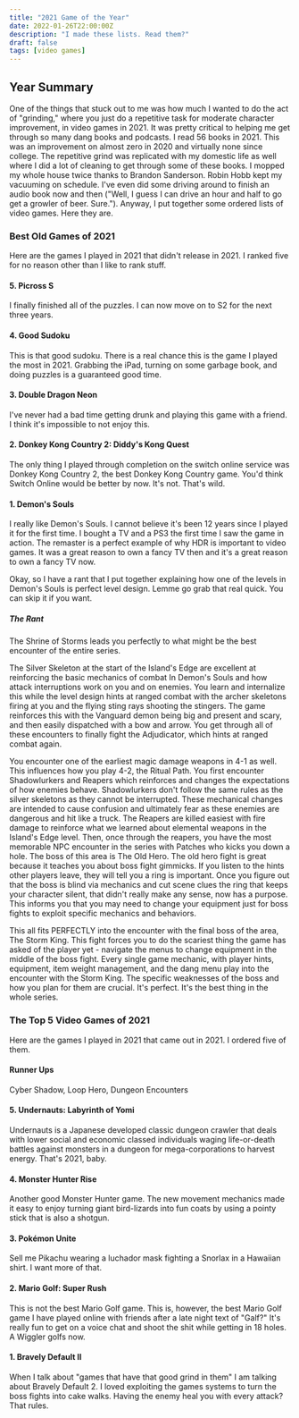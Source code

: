 ```yaml
---
title: "2021 Game of the Year"
date: 2022-01-26T22:00:00Z
description: "I made these lists. Read them?"
draft: false
tags: [video games]
---
```


## Year Summary

One of the things that stuck out to me was how much I wanted to do the act of "grinding," where you just do a repetitive task for moderate character improvement, in video games in 2021. It was pretty critical to helping me get through so many dang books and podcasts. I read 56 books in 2021. This was an improvement on almost zero in 2020 and virtually none since college. The repetitive grind was replicated with my domestic life as well where I did a lot of cleaning to get through some of these books. I mopped my whole house twice thanks to Brandon Sanderson. Robin Hobb kept my vacuuming on schedule. I've even did some driving around to finish an audio book now and then ("Well, I guess I can drive an hour and half to go get a growler of beer. Sure."). Anyway, I put together some ordered lists of video games. Here they are.

### Best Old Games of 2021

Here are the games I played in 2021 that didn't release in 2021. I ranked five for no reason other than I like to rank stuff.

#### 5. Picross S

I finally finished all of the puzzles. I can now move on to S2 for the next three years.

#### 4. Good Sudoku

This is that good sudoku. There is a real chance this is the game I played the most in 2021. Grabbing the iPad, turning on some garbage book, and doing puzzles is a guaranteed good time.

#### 3. Double Dragon Neon

I've never had a bad time getting drunk and playing this game with a friend. I think it's impossible to not enjoy this.

#### 2. Donkey Kong Country 2: Diddy's Kong Quest

The only thing I played through completion on the switch online service was Donkey Kong Country 2, the best Donkey Kong Country game. You'd think Switch Online would be better by now. It's not. That's wild.

#### 1. Demon's Souls

I really like Demon's Souls. I cannot believe it's been 12 years since I played it for the first time. I bought a TV and a PS3 the first time I saw the game in action. The remaster is a perfect example of why HDR is important to video games. It was a great reason to own a fancy TV then and it's a great reason to own a fancy TV now.

Okay, so I have a rant that I put together explaining how one of the levels in Demon's Souls is perfect level design. Lemme go grab that real quick. You can skip it if you want.

##### The Rant

The Shrine of Storms leads you perfectly to what might be the best encounter of the entire series.

The Silver Skeleton at the start of the Island's Edge are excellent at reinforcing the basic mechanics of combat In Demon's Souls and how attack interruptions work on you and on enemies. You learn and internalize this while the level design hints at ranged combat with the archer skeletons firing at you and the flying sting rays shooting the stingers. The game reinforces this with the Vanguard demon being big and present and scary, and then easily dispatched with a bow and arrow. You get through all of these encounters to finally fight the Adjudicator, which hints at ranged combat again.

You encounter one of the earliest magic damage weapons in 4-1 as well. This influences how you play 4-2, the Ritual Path. You first encounter Shadowlurkers and Reapers which reinforces and changes the expectations of how enemies behave. Shadowlurkers don't follow the same rules as the silver skeletons as they cannot be interrupted. These mechanical changes are intended to cause confusion and ultimately fear as these enemies are dangerous and hit like a truck. The Reapers are killed easiest with fire damage to reinforce what we learned about elemental weapons in the Island's Edge level. Then, once through the reapers, you have the most memorable NPC encounter in the series with Patches who kicks you down a hole. The boss of this area is The Old Hero. The old hero fight is great because it teaches you about boss fight gimmicks. If you listen to the hints other players leave, they will tell you a ring is important. Once you figure out that the boss is blind via mechanics and cut scene clues the ring that keeps your character silent, that didn't really make any sense, now has a purpose. This informs you that you may need to change your equipment just for boss fights to exploit specific mechanics and behaviors.

This all fits PERFECTLY into the encounter with the final boss of the area, The Storm King. This fight forces you to do the scariest thing the game has asked of the player yet - navigate the menus to change equipment in the middle of the boss fight. Every single game mechanic, with player hints, equipment, item weight management, and the dang menu play into the encounter with the Storm King. The specific weaknesses of the boss and how you plan for them are crucial. It's perfect. It's the best thing in the whole series.

### The Top 5 Video Games of 2021

Here are the games I played in 2021 that came out in 2021. I ordered five of them.

#### Runner Ups

Cyber Shadow, Loop Hero, Dungeon Encounters

#### 5. Undernauts: Labyrinth of Yomi

Undernauts is a Japanese developed classic dungeon crawler that deals with lower social and economic classed individuals waging life-or-death battles against monsters in a dungeon for mega-corporations to harvest energy. That's 2021, baby.

#### 4. Monster Hunter Rise

Another good Monster Hunter game. The new movement mechanics made it easy to enjoy turning giant bird-lizards into fun coats by using a pointy stick that is also a shotgun.

#### 3. Pokémon Unite

Sell me Pikachu wearing a luchador mask fighting a Snorlax in a Hawaiian shirt. I want more of that.

#### 2. Mario Golf: Super Rush

This is not the best Mario Golf game. This is, however, the best Mario Golf game I have played online with friends after a late night text of "Galf?" It's really fun to get on a voice chat and shoot the shit while getting in 18 holes. A Wiggler golfs now.

#### 1. Bravely Default II

When I talk about "games that have that good grind in them" I am talking about Bravely Default 2. I loved exploiting the games systems to turn the boss fights into cake walks. Having the enemy heal you with every attack? That rules.
